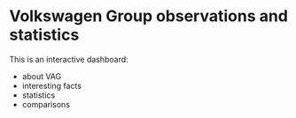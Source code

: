 # Volkswagen Group observations and statistics

This is an interactive dashboard:
- about VAG
- interesting facts
- statistics 
- comparisons
